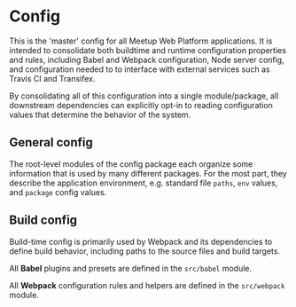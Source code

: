 # Config

This is the 'master' config for all Meetup Web Platform applications. It is
intended to consolidate both buildtime and runtime configuration properties and
rules, including Babel and Webpack configuration, Node server config, and
configuration needed to to interface with external services such as Travis CI
and Transifex.

By consolidating all of this configuration into a single module/package, all
downstream dependencies can explicitly opt-in to reading configuration values
that determine the behavior of the system.

## General config

The root-level modules of the config package each organize some information that
is used by many different packages. For the most part, they describe the
application environment, e.g. standard file `paths`, `env` values, and `package`
config values.

## Build config

Build-time config is primarily used by Webpack and its dependencies to define
build behavior, including paths to the source files and build targets.

All **Babel** plugins and presets are defined in the `src/babel` module.

All **Webpack** configuration rules and helpers are defined in the `src/webpack`
module.
